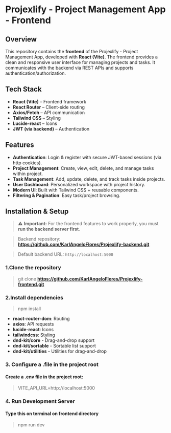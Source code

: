 # Projexlify - Project Management App - Frontend

## Overview
This repository contains the **frontend** of the Projexlify - Project Management App, developed with **React (Vite)**. The frontend provides a clean and responsive user interface for managing projects and tasks. It communicates with the backend via REST APIs and supports authentication/authorization.

## Tech Stack
- **React (Vite)** – Frontend framework  
- **React Router** – Client-side routing  
- **Axios/Fetch** – API communication  
- **Tailwind CSS** – Styling  
- **Lucide-react** – Icons  
- **JWT (via backend)** – Authentication

## Features
- **Authentication**: Login & register with secure JWT-based sessions (via http cookies).
- **Project Management**: Create, view, edit, delete, and manage tasks within project.
- **Task Management**: Add, update, delete, and track tasks inside projects.
- **User Dashboard**: Personalized workspace with project history.
- **Modern UI**: Built with Tailwind CSS + reusable components.
- **Filtering & Pagination**: Easy task/project browsing.

## Installation & Setup
> ⚠️ **Important:** For the frontend features to work properly, you must **run the backend server first**.  

> Backend repository: **https://github.com/KarlAngeloFlores/Projexlify-backend.git**

> Default backend URL: `http://localhost:5000`

### 1.Clone the repository
> git clone **https://github.com/KarlAngeloFlores/Projexlify-frontend.git**

### 2.Install dependencies
> npm install
- **react-router-dom**: Routing
- **axios**: API requests
- **lucide-react**: Icons
- **tailwindcss**: Styling
- **dnd-kit/core** - Drag-and-drop support
- **dnd-kit/sortable** - Sortable list support
- **dnd-kit/utilities** - Utilities for drag-and-drop

### 3. Configure a .file in the project root
#### Create a **.env** file in the project root:
> VITE_API_URL=http://localhost:5000

### 4. Run Development Server
#### Type this on terminal on frontend directory    
> npm run dev


